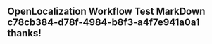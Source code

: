 <properties
ms.topic="hero-topic"
ms.test1="hero-topic"
ms.test2="test"/>

## OpenLocalization Workflow Test MarkDown c78cb384-d78f-4984-b8f3-a4f7e941a0a1 thanks!
